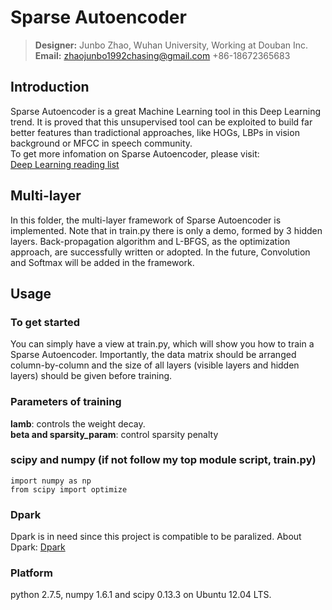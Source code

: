 Sparse Autoencoder
==================
>**Designer:** Junbo Zhao, Wuhan University, Working at Douban Inc.      
**Email:** zhaojunbo1992chasing@gmail.com      +86-18672365683 

Introduction         
-------------------------------------------
  Sparse Autoencoder is a great Machine Learning tool in this Deep Learning trend. It is proved that this unsupervised tool can be exploited to build far better features than tradictional approaches, like HOGs, LBPs in vision background or MFCC in speech community.           
  To get more infomation on Sparse Autoencoder, please visit:       
  [Deep Learning reading list](http://deeplearning.net/reading-list/)

Multi-layer
-------------------------------------------
  In this folder, the multi-layer framework of Sparse Autoencoder is implemented. Note that in train.py there is only a demo, formed by 3 hidden layers. Back-propagation algorithm and L-BFGS, as the optimization approach, are successfully written or adopted. In the future, Convolution and Softmax will be added in the framework.

Usage
-------------------------------------------
### To get started
  You can simply have a view at train.py, which will show you how to train a Sparse Autoencoder. Importantly, the data matrix should be arranged column-by-column and the size of all layers (visible layers and hidden layers) should be given before training.

### Parameters of training
  **lamb**: controls the weight decay.        
  **beta and sparsity_param**: control sparsity penalty

### scipy and numpy (if not follow my top module script, train.py)
    import numpy as np
    from scipy import optimize
    
### Dpark
  Dpark is in need since this project is compatible to be paralized. 
  About Dpark: [Dpark](https://github.com/douban/dpark)

### Platform
  python 2.7.5, numpy 1.6.1 and scipy 0.13.3 on Ubuntu 12.04 LTS.
    

